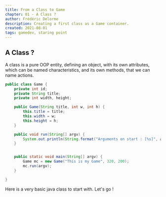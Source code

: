 ```yaml
---
title: From a Class to Game 
chapter: 01 - A Class ?
author: Frédéric Delorme
description: Creating a first class as a Game container. 
created: 2021-08-01 
tags: gamedev, staring point
---
```


## A Class ?

A class is a pure OOP entity, defining an object, with its own attributes, which can be named characteristics, and its
own methods, that we can name actions.

```java
public class Game {
    private int id;
    private String title;
    private int width, height;

    public Game(String title, int w, int h) {
        this.title = title;
        this.width = w;
        this.height = h;
    }

    public void run(String[] argv) {
        System.out.println(String.format("Arguments on start : [%s]", argv.toString()));
    }


    public static void main(String[] argv) {
        Game mc = new Game("This is my Game", 320, 200);
        mc.run(argv);
    }

}
```

Here is a very basic java class to start with. Let's go !

